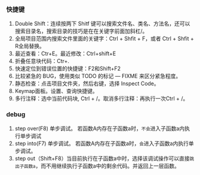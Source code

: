 
### 快捷键
1. Double Shift：连续按两下 Shitf 键可以搜索文件名、类名、方法名，还可以搜索目录名，搜索目录的技巧是在在关键字前面加斜杠/。
2. 全局项目范围内搜索文件里面的关键字：Ctrl + Shfit + F，或者 Ctrl + Shfit + R全局替换。
3. 最近查看：Ctr+E。最近修改：Ctrl+shift+E
4. 折叠任意块代码：Ctr+.
5. 快速定位到错误位置的快捷键：F2和Shift+F2
6. 比较紧急的 BUG，使用类似 TODO 的标记 — FIXME 来区分紧急程度。
7. 静态检查：点击项目文件夹，然后右键，选择 Inspect Code。
8. Keymap面板。设置、查询快捷键。
9. 多行注释：选中当前代码块, Ctrl + /。取消多行注释：再执行一次Ctrl + /。

### debug
1. step over(F8) 单步调试。
若函数A内存在子函数a时，`不会`进入子函数a内执行单步调试
2. step into(F7) 单步调试。
若函数A内存在子函数a时，`会`进入子函数a内执行单步调试。
3. step out（Shift+F8）当目前执行在子函数a中时，选择该调试操作可以直接`跳出子函数a`，而不用继续执行子函数a中的剩余代码。并返回上一层函数。